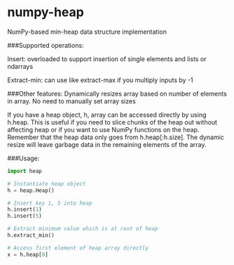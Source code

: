 # numpy-heap
NumPy-based min-heap data structure implementation

###Supported operations:

Insert:  overloaded to support insertion of single elements and lists or ndarrays

Extract-min:  can use like extract-max if you multiply inputs by -1


###Other features:
Dynamically resizes array based on number of elements in array.  No need to manually set array sizes

If you have a heap object, h, array can be accessed directly by using h.heap.  This is useful if you need to slice 
chunks of the heap out without affecting heap or if you want to use NumPy functions on the heap.  Remember that the 
heap data only goes from h.heap[:h.size].  The dynamic resize will leave garbage data in the remaining elements of the 
array.


###Usage:
```python
import heap

# Instantiate heap object
h = heap.Heap()

# Insert key 1, 5 into heap
h.insert(1)
h.insert(5)

# Extract minimum value which is at root of heap
h.extract_min()

# Access first element of heap array directly
x = h.heap[0]

```